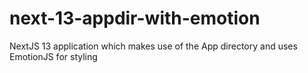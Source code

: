 # next-13-appdir-with-emotion
NextJS 13 application which makes use of the App directory and uses EmotionJS for styling
